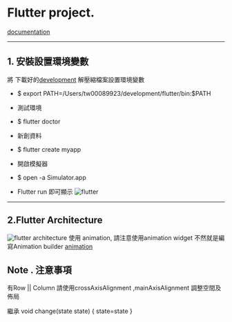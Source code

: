 # Flutter project.
[documentation](https://flutter.io/)
***
## 1. 安裝設置環境變數
將 下載好的[development](https://storage.googleapis.com/flutter_infra/releases/beta/macos/flutter_macos_v0.5.1-beta.zip) 解壓縮檔案設置環境變數

* $ export PATH=/Users/tw00089923/development/flutter/bin:$PATH
* 測試環境
* $ flutter doctor  
* 新創資料
* $ flutter create myapp
* 開啟模擬器
* $ open -a Simulator.app

* Flutter run 即可顯示
![flutter](https://flutter.io/images/flutter-starter-app-android.png)
*** 
## 2.Flutter Architecture
![flutter architecture](https://cdn-images-1.medium.com/max/1600/0*NeeJq8PwkiTj8eMf.)
使用 animation, 請注意使用animation widget 不然就是編寫Animation builder [animation](https://flutter.io/tutorials/animation/)










## Note . 注意事項
有Row || Column 請使用crossAxisAlignment ,mainAxisAlignment 調整空間及佈局


繼承 
void change(state state) {
    state=state
}
